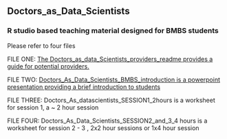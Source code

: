 ## Doctors_as_Data_Scientists
### R studio based teaching material designed for BMBS students

Please refer to four files

FILE ONE: [The Doctors_as_data_Scientists_providers_readme provides a guide for potential providers.](https://github.com/tmfrayli/Doctors_as_Data_Scientists/blob/main/Doctors_as_data_Scientists_providers_readme.docx)

FILE TWO: [Doctors_As_Data_Scientists_BMBS_introduction is a powerpoint presentation providing a brief introduction to students](https://github.com/tmfrayli/Doctors_as_Data_Scientists/blob/main/Doctors_As_Data_Scientists_BMBS_introduction.pptx)

FILE THREE: Doctors_As_datascientists_SESSION1_2hours is a worksheet for session 1, a ~ 2 hour session

FILE FOUR: Doctors_As_Data_Scientists_SESSION2_and_3_4 hours is a worksheet for session 2 - 3 , 2x2 hour sessions or 1x4 hour session
 
